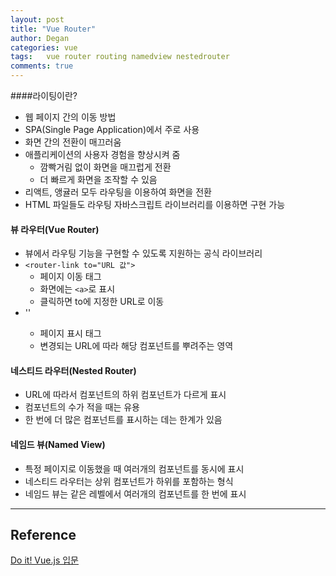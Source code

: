 ```yaml
---
layout: post
title: "Vue Router"
author: Degan
categories: vue
tags:	vue router routing namedview nestedrouter
comments: true
---
```


####라이팅이란?
- 웹 페이지 간의 이동 방법
- SPA(Single Page Application)에서 주로 사용
- 화면 간의 전환이 매끄러움
- 애플리케이션의 사용자 경험을 향상시켜 줌
  - 깜빡거림 없이 화면을 매끄럽게 전환
  - 더 빠르게 화면을 조작할 수 있음
- 리액트, 앵귤러 모두 라우팅을 이용하여 화면을 전환
- HTML 파일들도 라우팅 자바스크립트 라이브러리를 이용하면 구현 가능

#### 뷰 라우터(Vue Router)
- 뷰에서 라우팅 기능을 구현할 수 있도록 지원하는 공식 라이브러리
- `<router-link to="URL 값">`
  - 페이지 이동 태그
  - 화면에는 `<a>`로 표시
  - 클릭하면 to에 지정한 URL로 이동
- '<router-view>'
  - 페이지 표시 태그
  - 변경되는 URL에 따라 해당 컴포넌트를 뿌려주는 영역

<script src="https://gist.github.com/degan85/17a79715ea92bdc8291538720758531d.js?file=router.html"></script>

#### 네스티드 라우터(Nested Router)
- URL에 따라서 컴포넌트의 하위 컴포넌트가 다르게 표시
- 컴포넌트의 수가 적을 때는 유용
- 한 번에 더 많은 컴포넌트를 표시하는 데는 한계가 있음

<script src="https://gist.github.com/degan85/17a79715ea92bdc8291538720758531d.js?file=nested-router.html"></script>

#### 네임드 뷰(Named View)
- 특정 페이지로 이동했을 때 여러개의 컴포넌트를 동시에 표시
- 네스티드 라우터는 상위 컴포넌트가 하위를 포함하는 형식
- 네임드 뷰는 같은 레벨에서 여러개의 컴포넌트를 한 번에 표시

<script src="https://gist.github.com/degan85/17a79715ea92bdc8291538720758531d.js?file=named-view.html"></script>

---

## Reference

[Do it! Vue.js 입문](http://www.yes24.com/24/goods/58206961)
